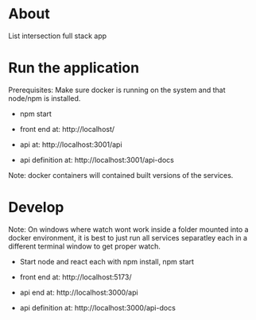 # About

List intersection full stack app


# Run the application

Prerequisites: Make sure docker is running on the system and that node/npm is installed.

* npm start

* front end at: http://localhost/ 
* api at: http://localhost:3001/api
* api definition at: http://localhost:3001/api-docs

Note: docker containers will contained built versions of the services. 

# Develop

Note: On windows where watch wont work inside a folder mounted into a docker environment, it is best to just run all services separatley each in a different terminal window to get proper watch. 

* Start node and react each with npm install, npm start   

* front end at: http://localhost:5173/
* api end at: http://localhost:3000/api
* api definition at: http://localhost:3000/api-docs